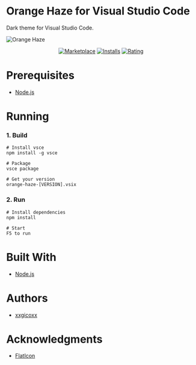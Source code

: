 # Orange Haze for Visual Studio Code
Dark theme for Visual Studio Code.

![Orange Haze](https://i.imgur.com/Yxp7JSx.png)

<p align="center">
  <a href="https://marketplace.visualstudio.com/items?itemName=xxgicoxx.orange-haze">
    <img alt="Marketplace" src="https://vsmarketplacebadge.apphb.com/version-short/xxgicoxx.orange-haze.svg?style=for-the-badge&label=Marketplace&color=FFC000"></a>
  <a href="https://marketplace.visualstudio.com/items?itemName=xxgicoxx.orange-haze">
    <img alt="Installs" src="https://vsmarketplacebadge.apphb.com/installs-short/xxgicoxx.orange-haze.svg?style=for-the-badge&color=FFC000"></a>
  <a href="https://marketplace.visualstudio.com/items?itemName=xxgicoxx.orange-haze">
    <img alt="Rating" src="https://vsmarketplacebadge.apphb.com/rating-short/xxgicoxx.orange-haze.svg?style=for-the-badge&color=FFC000"></a>
</p>

# Prerequisites
* [Node.js](https://nodejs.org/en/)

# Running
### 1. Build
````
# Install vsce
npm install -g vsce

# Package
vsce package

# Get your version
orange-haze-[VERSION].vsix
````

### 2. Run
````
# Install dependencies
npm install

# Start
F5 to run
````

# Built With
* [Node.js](https://nodejs.org/en/)

# Authors
* [xxgicoxx](https://github.com/xxgicoxx)

# Acknowledgments
* [FlatIcon](https://www.flaticon.com/)